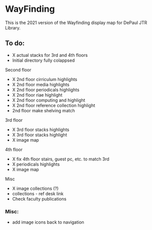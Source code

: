 # WayFinding
This is the 2021 version of the Wayfinding display map for DePaul JTR Library.

## To do:
- X actual stacks for 3rd and 4th floors
- Initial  directory fully colappsed
 
 Second floor
 - X 2nd floor cirriculum highlights
 - X 2nd floor media highlights
 - X 2nd floor periodicals highlights
 - X 2nd floor riae highlight
 - X 2nd floor computing and highlight
 - X 2nd floor reference collection highlight
 -   2nd floor make shelving match


3rd floor
 - X 3rd floor stacks highlights
 - X 3rd floor stacks highlight
 - X image map

4th floor
 - X fix 4th floor stairs, guest pc, etc. to match 3rd
 - X periodicals highlights
 - X image map

Misc
- X image collections (?)
 - collections - ref desk link
 - Check faculty publications




### Misc:
- add image icons back to navigation

